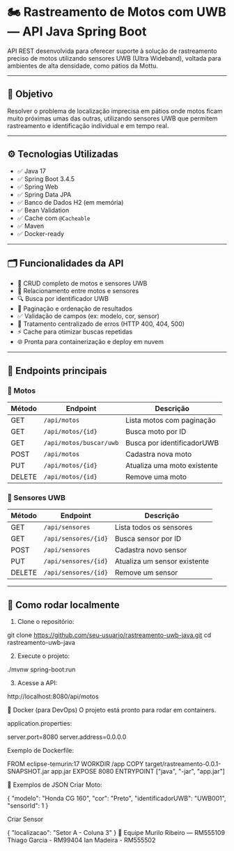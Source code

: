 # 🏍️ Rastreamento de Motos com UWB — API Java Spring Boot

API REST desenvolvida para oferecer suporte à solução de rastreamento preciso de motos utilizando sensores UWB (Ultra Wideband), voltada para ambientes de alta densidade, como pátios da Mottu.

---

## 📌 Objetivo

Resolver o problema de localização imprecisa em pátios onde motos ficam muito próximas umas das outras, utilizando sensores UWB que permitem rastreamento e identificação individual e em tempo real.

---

## ⚙️ Tecnologias Utilizadas

- ✅ Java 17
- ✅ Spring Boot 3.4.5
- ✅ Spring Web
- ✅ Spring Data JPA
- ✅ Banco de Dados H2 (em memória)
- ✅ Bean Validation
- ✅ Cache com `@Cacheable`
- ✅ Maven
- ✅ Docker-ready

---

## 🗂️ Funcionalidades da API

- 🔄 CRUD completo de motos e sensores UWB
- 🔗 Relacionamento entre motos e sensores
- 🔍 Busca por identificador UWB
- 📄 Paginação e ordenação de resultados
- ✅ Validação de campos (ex: modelo, cor, sensor)
- 🚫 Tratamento centralizado de erros (HTTP 400, 404, 500)
- ⚡ Cache para otimizar buscas repetidas
- 🌐 Pronta para containerização e deploy em nuvem

---

## 🔄 Endpoints principais

### 📌 Motos

| Método | Endpoint                          | Descrição                                |
|--------|-----------------------------------|------------------------------------------|
| GET    | `/api/motos`                      | Lista motos com paginação                |
| GET    | `/api/motos/{id}`                 | Busca moto por ID                        |
| GET    | `/api/motos/buscar/uwb`           | Busca por identificadorUWB               |
| POST   | `/api/motos`                      | Cadastra nova moto                       |
| PUT    | `/api/motos/{id}`                 | Atualiza uma moto existente              |
| DELETE | `/api/motos/{id}`                 | Remove uma moto                          |

### 📌 Sensores UWB

| Método | Endpoint              | Descrição                     |
|--------|-----------------------|-------------------------------|
| GET    | `/api/sensores`       | Lista todos os sensores       |
| GET    | `/api/sensores/{id}`  | Busca sensor por ID           |
| POST   | `/api/sensores`       | Cadastra novo sensor          |
| PUT    | `/api/sensores/{id}`  | Atualiza um sensor existente  |
| DELETE | `/api/sensores/{id}`  | Remove um sensor              |

---

## 🧪 Como rodar localmente

1. Clone o repositório:

git clone https://github.com/seu-usuario/rastreamento-uwb-java.git
cd rastreamento-uwb-java

2. Execute o projeto:

./mvnw spring-boot:run

3. Acesse a API:

http://localhost:8080/api/motos

🐳 Docker (para DevOps)
O projeto está pronto para rodar em containers.

application.properties:

server.port=8080
server.address=0.0.0.0

Exemplo de Dockerfile:

FROM eclipse-temurin:17
WORKDIR /app
COPY target/rastreamento-0.0.1-SNAPSHOT.jar app.jar
EXPOSE 8080
ENTRYPOINT ["java", "-jar", "app.jar"]

📸 Exemplos de JSON
Criar Moto:

{
  "modelo": "Honda CG 160",
  "cor": "Preto",
  "identificadorUWB": "UWB001",
  "sensorId": 1
}

Criar Sensor

{
  "localizacao": "Setor A - Coluna 3"
}
👥 Equipe
Murilo Ribeiro — RM555109
Thiago Garcia - RM99404
Ian Madeira - RM555502

